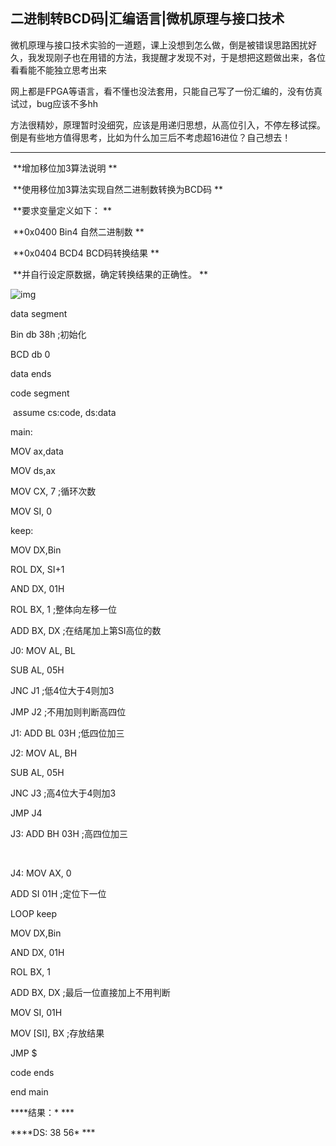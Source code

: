 





## 二进制转BCD码|汇编语言|微机原理与接口技术              

微机原理与接口技术实验的一道题，课上没想到怎么做，倒是被错误思路困扰好久，我发现刚子也在用错的方法，我提醒才发现不对，于是想把这题做出来，各位看看能不能独立思考出来           

网上都是FPGA等语言，看不懂也没法套用，只能自己写了一份汇编的，没有仿真试过，bug应该不多hh            

方法很精妙，原理暂时没细究，应该是用递归思想，从高位引入，不停左移试探。倒是有些地方值得思考，比如为什么加三后不考虑超16进位？自己想去！           

--------------------



​		**增加移位加3算法说明 **                  

​		**使用移位加3算法实现自然二进制数转换为BCD码 **              

​		**要求变量定义如下： **              

​			**0x0400  Bin4   自然二进制数 **          

​		  **0x0404  BCD4   BCD码转换结果 **                  

​		**并自行设定原数据，确定转换结果的正确性。 **                     

 

![img](file:///C:\Users\26043\AppData\Local\Temp\ksohtml78148\wps1.jpg) 

 

 

data  segment             

  Bin db 38h   ;初始化               

  BCD db 0      

data  ends                         

code  segment        

​    assume cs:code, ds:data         

main:                

   MOV ax,data             

   MOV ds,ax           

   MOV CX, 7     ;循环次数              

   

   MOV SI, 0              

   

keep:             

   MOV DX,Bin             

   

   ROL DX, SI+1             

   AND DX, 01H               

   ROL BX, 1         ;整体向左移一位              

   ADD BX, DX       ;在结尾加上第SI高位的数              

   

J0:  MOV AL, BL                  

   SUB AL, 05H        

   JNC J1            ;低4位大于4则加3                 

   JMP J2           ;不用加则判断高四位               

J1:  ADD BL 03H       ;低四位加三               

 

J2:  MOV AL, BH      

   SUB AL, 05H             

   JNC J3            ;高4位大于4则加3             

   JMP J4            

J3:  ADD BH 03H       ;高四位加三                   

​                                 

J4:  MOV AX, 0 

   ADD SI 01H        ;定位下一位                              

 

  LOOP keep            

 

   MOV DX,Bin            

   AND DX, 01H           

   ROL BX, 1      

   ADD BX, DX       ;最后一位直接加上不用判断         

   MOV SI, 01H                

   MOV [SI], BX       ;存放结果         

 

 

  JMP   $         

code ends             

  end main        

 

 

 

***\*结果：\* ***              

***\*DS: 38 56\* ***              